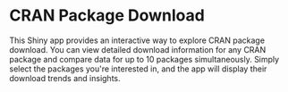 # CRAN Package Download
This Shiny app provides an interactive way to explore CRAN package download. 
You can view detailed download information for any CRAN package and 
compare data for up to 10 packages simultaneously. Simply select the packages 
you're interested in, and the app will display their download trends and insights.

